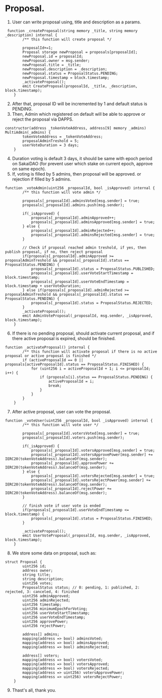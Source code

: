 # Proposal.

1. User can write proposal using, title and description as a params.
```solidity
 function _createProposal(string memory _title, string memory _description) internal {
        /** this function will create proposal */

        proposalId+=1;
        Proposal storage newProposal = proposals[proposalId];
        newProposal.id = proposalId;
        newProposal.owner = msg.sender;
        newProposal.title = _title;
        newProposal.description = _description;
        newProposal.status = ProposalStatus.PENDING;
        newProposal.timestamp = block.timestamp;
        _activateProposal();
        emit CreateProposal(proposalId, _title, _description, block.timestamp);
    }
```
2. After that, proposal ID will be incremented by 1 and default status is PENDING.
3. Then, Admin which registered on default will be able to approve or reject the proposal via DAPPS.
```solidity
constructor(address _tokenVoteAddress, address[9] memory _admins) MultiAdmin(_admins) {
        tokenVoteAddress = _tokenVoteAddress;
        proposalAdminTreshold = 5;
        userVoteDuration = 3 days;
    }
```
4. Duration voting is default 3 days, it should be same with epoch period on SakaiDAO (for prevent user which stake on current epoch, approve on same epoch).
5. If, voting is filled by 5 admins, then proposal will be approved. or rejection if filled by 5 admins.
```solidity
function _voteAdmin(uint256 _proposalId, bool _isApproved) internal {
        /** this function will vote admin */

        proposals[_proposalId].adminsVoted[msg.sender] = true;
        proposals[_proposalId].admins.push(msg.sender);

        if(_isApproved) {
            proposals[_proposalId].adminApproved++;
            proposals[_proposalId].adminsApproved[msg.sender] = true;
        } else {
            proposals[_proposalId].adminRejected++;
            proposals[_proposalId].adminsRejected[msg.sender] = true;
        }

        // Check if proposal reached admin treshold, if yes, then publish proposal, if no, then reject proposal
        if(proposals[_proposalId].adminApproved >= proposalAdminTreshold && proposals[_proposalId].status == ProposalStatus.PENDING) {
            proposals[_proposalId].status = ProposalStatus.PUBLISHED;
            proposals[_proposalId].userVoteStartTimestamp = block.timestamp;
            proposals[_proposalId].userVoteEndTimestamp = block.timestamp + userVoteDuration;
        } else if(proposals[_proposalId].adminRejected >= proposalAdminTreshold && proposals[_proposalId].status == ProposalStatus.PENDING) {
            proposals[_proposalId].status = ProposalStatus.REJECTED;
        }
        _activateProposal();
        emit AdminVoteProposal(_proposalId, msg.sender, _isApproved, block.timestamp);
    }
```
6. If there is no pending proposal, should activate current proposal, and if there active proposal is expired, should be finished.
```solidity
function _activateProposal() internal {
        /** this function will activate proposal if there is no active proposal or active proposal is finished */
        if (activeProposalId == 0 || proposals[activeProposalId].status == ProposalStatus.FINISHED) {
            for (uint256 i = activeProposalId + 1; i <= proposalId; i++) {
                if (proposals[i].status == ProposalStatus.PENDING) {
                    activeProposalId = i;
                    break;
                }
            }
        }
    }
```
7. After active proposal, user can vote the proposal.
```solidity
function _voteUser(uint256 _proposalId, bool _isApproved) internal {
        /** this function will vote user */

        proposals[_proposalId].votersVoted[msg.sender] = true;
        proposals[_proposalId].voters.push(msg.sender);

        if(_isApproved) {
            proposals[_proposalId].votersApproved[msg.sender] = true;
            proposals[_proposalId].votersApprovePower[msg.sender] += IERC20(tokenVoteAddress).balanceOf(msg.sender);
            proposals[_proposalId].approvePower += IERC20(tokenVoteAddress).balanceOf(msg.sender);
        } else {
            proposals[_proposalId].votersRejected[msg.sender] = true;
            proposals[_proposalId].votersRejectPower[msg.sender] += IERC20(tokenVoteAddress).balanceOf(msg.sender);
            proposals[_proposalId].rejectPower += IERC20(tokenVoteAddress).balanceOf(msg.sender);
        }

        // finish vote if user vote is ended
        if(proposals[_proposalId].userVoteEndTimestamp <= block.timestamp) {
            proposals[_proposalId].status = ProposalStatus.FINISHED;
        }

        _activateProposal();
        emit UserVoteProposal(_proposalId, msg.sender, _isApproved, block.timestamp);
    }
```
8. We store some data on proposal, such as:
```solidity
struct Proposal {
        uint256 id;
        address owner;
        string title;
        string description;
        uint256 votes;
        ProposalStatus status; // 0: pending, 1: published, 2: rejected, 3: canceled, 4: finished
        uint256 adminApproved;
        uint256 adminRejected;
        uint256 timestamp;
        uint256 minimumEpochForVoting;
        uint256 userVoteStartTimestamp;
        uint256 userVoteEndTimestamp;
        uint256 approvePower;
        uint256 rejectPower;

        address[] admins;
        mapping(address => bool) adminsVoted;
        mapping(address => bool) adminsApproved;
        mapping(address => bool) adminsRejected;

        address[] voters;
        mapping(address => bool) votersVoted;
        mapping(address => bool) votersApproved;
        mapping(address => bool) votersRejected;
        mapping(address => uint256) votersApprovePower;
        mapping(address => uint256) votersRejectPower;
    }
```

9. Thast's all, thank you.
